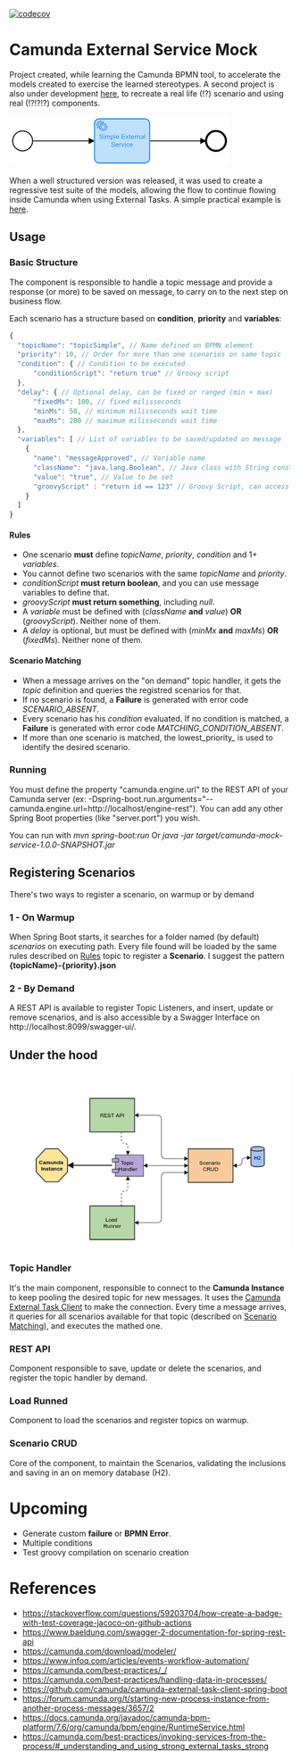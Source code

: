 [![codecov](https://codecov.io/gh/ricardo-comar/camunda-mock-service/branch/master/graph/badge.svg)](https://codecov.io/gh/ricardo-comar/camunda-mock-service)
# Camunda External Service Mock

Project created, while learning the Camunda BPMN tool, to accelerate the models created to exercise the learned stereotypes. A second project is also under development [here](https://github.com/ricardo-comar/spring-boot-camunda), to recreate a real life (!?) scenario and using real (!?!?!?) components.

![!simple_flow](img/simple_process.png)

When a well structured version was released, it was used to create a regressive test suite of the models, allowing the flow to continue flowing inside Camunda when using External Tasks. 
A simple practical example is [here](sample-project/README.md).

## Usage

### Basic Structure

The component is responsible to handle a topic message and provide a response (or more) to be saved on message, to carry on to the next step on business flow.

Each scenario has a structure based on **condition**, **priority** and **variables**:
```javascript
{
  "topicName": "topicSimple", // Name defined on BPMN element
  "priority": 10, // Order for more than one scenarios on same topic
  "condition": { // Condition to be executed
      "conditionScript": "return true" // Groovy script
  },
  "delay": { // Optional delay, can be fixed or ranged (min + max)
      "fixedMs": 100, // fixed milisseconds
      "minMs": 50, // minimum milisseconds wait time
      "maxMs": 200 // maximum milisseconds wait time
  },
  "variables": [ // List of variables to be saved/updated on message
    {
      "name": "messageApproved", // Variable name
      "className": "java.lang.Boolean", // Java class with String constructor
      "value": "true", // Value to be set
      "groovyScript" : "return id == 123" // Groovy Script, can access message variables by name
    }
  ]
}
```
#### Rules
- One scenario **must** define _topicName_, _priority_, _condition_ and 1+ _variables_.
- You cannot define two scenarios with the same _topicName_ and _priority_. 
- _conditionScript_ **must return boolean**, and you can use message variables to define that.
- _groovyScript_ **must return something**, including _null_.
- A _variable_ must be defined with (_className_ **and** _value_) **OR** (_groovyScript_). Neither none of them.
- A _delay_ is optional, but must be defined with (_minMx_ **and** _maxMs_) **OR** (_fixedMs_). Neither none of them.


#### Scenario Matching
- When a message arrives on the "on demand" topic handler, it gets the _topic_ definition and queries the registred scenarios for that.
- If no scenario is found, a __Failure__ is generated with error code _SCENARIO_ABSENT_.
- Every scenario has his _condition_ evaluated. If no condition is matched, a __Failure__ is generated with error code _MATCHING_CONDITION_ABSENT_.
- If more than one scenario is matched, the lowest_priority_ is used to identify the desired scenario. 

### Running

You must define the property "camunda.engine.url" to the REST API of your Camunda server (ex: -Dspring-boot.run.arguments="--camunda.engine.url=http://localhost/engine-rest"). You can add any other Spring Boot properties (like "server.port") you wish.

You can run with _mvn spring-boot:run_ 
Or _java -jar target/camunda-mock-service-1.0.0-SNAPSHOT.jar_

## Registering Scenarios

There's two ways to register a scenario, on warmup or by demand

### 1 - On Warmup

When Spring Boot starts, it searches for a folder named (by default) _scenarios_ on executing path.
Every file found will be loaded by the same rules described on [Rules](#Rules) topic to register a **Scenario**.
I suggest the pattern **{topicName}-{priority}.json**

### 2 - By Demand

A REST API is available to register Topic Listeners, and  insert, update or remove scenarios, and is also accessible by a Swagger Interface on http://localhost:8099/swagger-ui/.


## Under the hood

![components](img/components.png)

### Topic Handler

It's the main component, responsible to connect to the **Camunda Instance** to keep pooling the desired topic for new messages. It uses the [Camunda External Task Client](https://github.com/camunda/camunda-external-task-client-java) to make the connection.
Every time a message arrives, it queries for all scenarios available for that topic (described on [Scenario Matching](#scenario-matching)), and executes the mathed one.

### REST API

Component responsible to save, update or delete the scenarios, and register the topic handler by demand.

### Load Runned

Component to load the scenarios and register topics on warmup.

### Scenario CRUD

Core of the component, to maintain the Scenarios, validating the inclusions and saving in an on memory database (H2).



# Upcoming
- Generate custom **failure** or **BPMN Error**.
- Multiple conditions
- Test groovy compilation on scenario creation

# References
- https://stackoverflow.com/questions/59203704/how-create-a-badge-with-test-coverage-jacoco-on-github-actions
- https://www.baeldung.com/swagger-2-documentation-for-spring-rest-api
- https://camunda.com/download/modeler/
- https://www.infoq.com/articles/events-workflow-automation/
- https://camunda.com/best-practices/_/
- https://camunda.com/best-practices/handling-data-in-processes/
- https://github.com/camunda/camunda-external-task-client-spring-boot
- https://forum.camunda.org/t/starting-new-process-instance-from-another-process-messages/3657/2
- https://docs.camunda.org/javadoc/camunda-bpm-platform/7.6/org/camunda/bpm/engine/RuntimeService.html
- https://camunda.com/best-practices/invoking-services-from-the-process/#_understanding_and_using_strong_external_tasks_strong
